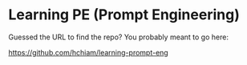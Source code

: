 # Learning PE (Prompt Engineering)

Guessed the URL to find the repo? You probably meant to go here:

https://github.com/hchiam/learning-prompt-eng
